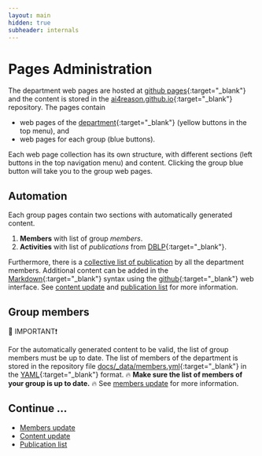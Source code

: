 ```yaml
---
layout: main
hidden: true
subheader: internals
---
```


# Pages Administration

The department web pages are hosted at 
[github pages](https://pages.github.com/){:target="_blank"} 
and the content is stored in the
[ai4reason.github.io](https://github.com/ai4reason/ai4reason.github.io){:target="_blank"}
repository.
The pages contain 
+ web pages of the 
[department](https://usermap.cvut.cz/search/department/37210#25766){:target="_blank"}
(yellow buttons in the top menu),
and
+ web pages for each group (blue buttons).

Each web page collection has its own structure, with different sections (left buttons in the top navigation menu) and content.
Clicking the group blue button will take you to the group web pages.

## Automation

Each group pages contain two sections with automatically generated content.

1. **Members** with list of group _members_.
2. **Activities** with list of _publications_ from [DBLP](https://dblp.uni-trier.de/){:target="_blank"}.

Furthermore, there is a [collective list of publication](/activities.html) by all the department members.
Additional content can be added in the
[Markdown](https://www.markdownguide.org/){:target="_blank"}
syntax using the
[github](https://github.com/ai4reason/ai4reason.github.io/tree/main/docs/groups){:target="_blank"}
web interface.
See [content update](/internal/content.html) and 
[publication list](/internal/biblio.html) for more information.

## Group members

🔴 IMPORTANT❗

For the automatically generated content to be valid, the list of group members
must be up to date.
The list of members of the department is stored in the repository file 
[docs/_data/members.yml](https://github.com/ai4reason/ai4reason.github.io/blob/main/docs/_data/members.yml/){:target="_blank"}
in the 
[YAML](https://en.wikipedia.org/wiki/YAML/){:target="_blank"} 
format.
🔥 **Make sure the list of members of your group is up to date.** 🔥
See [members update](/internal/members.html) for more information.

## Continue ...

+ [Members update](/internal/members.html)
+ [Content update](/internal/content.html)
+ [Publication list](/internal/biblio.html)


